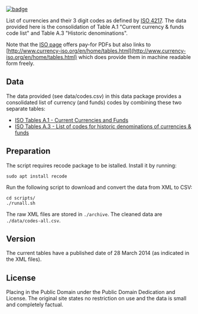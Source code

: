 <a href="https://datahub.io/core/currency-codes"><img src="https://badgen.net/badge/icon/View%20on%20datahub.io/orange?icon=https://datahub.io/datahub-cube-badge-icon.svg&label&scale=1.25)" alt="badge" /></a>

List of currencies and their 3 digit codes as defined by [ISO 4217][iso-4217]. The data
provided here is the consolidation of Table A.1 "Current currency & funds code list" and
Table A.3 "Historic denominations".

Note that the [ISO page][iso-4217] offers pay-for PDFs but also links to [http://www.currency-iso.org/en/home/tables.html](http://www.currency-iso.org/en/home/tables.html) which does provide them in machine readable form freely.

[iso-4217]: https://www.six-group.com/en/products-services/financial-information/data-standards.html

## Data

The data provided (see data/codes.csv) in this data package provides a
consolidated list of currency (and funds) codes by combining these two
separate tables:

* [ISO Tables A.1 - Current Currencies and Funds][a1]
* [ISO Tables A.3 - List of codes for historic denominations of currencies & funds][a3]

[a1]: https://www.six-group.com/dam/download/financial-information/data-center/iso-currrency/lists/list-one.xml
[a3]: https://www.six-group.com/dam/download/financial-information/data-center/iso-currrency/lists/list-three.xml

## Preparation

The script requires recode package to be istalled. Install it by running:

`sudo apt install recode`

Run the following script to download and convert the data from XML to
CSV:

```
cd scripts/
./runall.sh
```

The raw XML files are stored in `./archive`. The cleaned data are
`./data/codes-all.csv`.

## Version

The current tables have a published date of 28 March 2014 (as indicated
in the XML files).

## License

Placing in the Public Domain under the Public Domain Dedication and License.
The original site states no restriction on use and the data is small and
completely factual.


